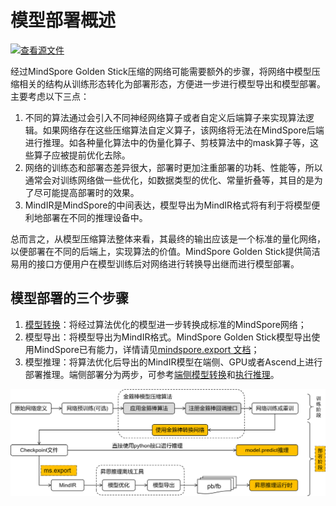 # 模型部署概述

[![查看源文件](https://mindspore-website.obs.cn-north-4.myhuaweicloud.com/website-images/r2.4.0/resource/_static/logo_source.svg)](https://gitee.com/mindspore/docs/blob/r2.4.0/docs/golden_stick/docs/source_zh_cn/deployment/overview.md)

经过MindSpore Golden Stick压缩的网络可能需要额外的步骤，将网络中模型压缩相关的结构从训练形态转化为部署形态，方便进一步进行模型导出和模型部署。主要考虑以下三点：

1. 不同的算法通过会引入不同神经网络算子或者自定义后端算子来实现算法逻辑。如果网络存在这些压缩算法自定义算子，该网络将无法在MindSpore后端进行推理。如各种量化算法中的伪量化算子、剪枝算法中的mask算子等，这些算子应被提前优化去除。
2. 网络的训练态和部署态差异很大，部署时更加注重部署的功耗、性能等，所以通常会对训练网络做一些优化，如数据类型的优化、常量折叠等，其目的是为了尽可能提高部署时的效果。
3. MindIR是MindSpore的中间表达，模型导出为MindIR格式将有利于将模型便利地部署在不同的推理设备中。

总而言之，从模型压缩算法整体来看，其最终的输出应该是一个标准的量化网络，以便部署在不同的后端上，实现算法的价值。MindSpore Golden Stick提供简洁易用的接口方便用户在模型训练后对网络进行转换导出继而进行模型部署。

## 模型部署的三个步骤

1. [模型转换](https://www.mindspore.cn/golden_stick/docs/zh-CN/r0.6.0/deployment/convert.html)：将经过算法优化的模型进一步转换成标准的MindSpore网络；
2. 模型导出：将模型导出为MindIR格式。MindSpore Golden Stick模型导出使用MindSpore已有能力，详情请见[mindspore.export 文档](https://www.mindspore.cn/docs/zh-CN/r2.4.0/api_python/mindspore/mindspore.export.html)；
3. 模型推理：将算法优化后导出的MindIR模型在端侧、GPU或者Ascend上进行部署推理。端侧部署分为两步，可参考[端侧模型转换](https://www.mindspore.cn/lite/docs/zh-CN/r2.4.0/converter/converter_tool.html)和[执行推理](https://www.mindspore.cn/lite/docs/zh-CN/r2.4.0/infer/runtime_cpp.html)。

![](../images/deployment/arc.png)
